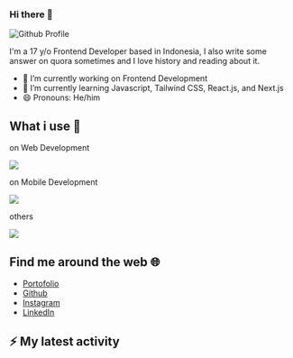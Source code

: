### Hi there 👋

![Github Profile](https://user-images.githubusercontent.com/68625849/162556628-35ecbd14-fe5e-4e97-bb65-ba362feac5db.png)

I'm a 17 y/o Frontend Developer based in Indonesia, I also write some answer on quora sometimes and I love history and reading about it.

- 🔭 I’m currently working on Frontend Development
- 🌱 I’m currently learning Javascript, Tailwind CSS, React.js, and Next.js
- 😄 Pronouns: He/him


## What i use 🤖


<p align="center">
  <p> on Web Development </p>
  <a href="https://skillicons.dev">
    <img src="https://skillicons.dev/icons?i=js,nodejs,tailwindcss,react,nextjs" />
  </a>
</p>


<p align="center">
  <p> on Mobile Development </p>
  <a href="https://skillicons.dev">
    <img src="https://skillicons.dev/icons?i=flutter,firebase" />
  </a>
</p>


<p align="center">
  <p> others </p>
  <a href="https://skillicons.dev">
    <img src="https://skillicons.dev/icons?i=figma,vscode,git" />
  </a>
</p>




## Find me around the web 🌐
- [Portofolio](https://arsya.vercel.app)
- [Github](https://github.com/interstellardeer)
- [Instagram](https://instagram.com/arsya_prn)
- [LinkedIn](https://www.linkedin.com/in/arsya-permana-b8a0651b7) 


## ⚡ My latest activity
<!--START_SECTION:activity-->

<!--END_SECTION:activity-->
